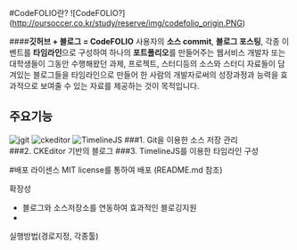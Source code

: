 #CodeFOLIO란?
![CodeFOLIO?] (http://oursoccer.co.kr/study/reserve/img/codefolio_origin.PNG)

####**깃허브 + 블로그 = CodeFOLIO**
사용자의 **소스 commit**, **블로그 포스팅**, 각종 이벤트를 **타임라인**으로 구성하여 하나의 **포트폴리오**를 만들어주는 웹서비스 
개발자 또는 대학생들이 그동안 수행해왔던 과제, 프로젝트, 스터디등의 소스와 스터디 자료들이 담겨있는 블로그들을 타임라인으로 만들어 한 사람의 개발자로써의 성장과정과 능력을 효과적으로 보여줄 수 있는 자료를 제공하는 것이 목적입니다.



## 주요기능
![jgit](https://git-scm.com/images/logo@2x.png)  ![ckeditor](http://a.cksource.com/e/1/img/logo-ckeditor-h100.png)  ![TimelineJS](http://onmedia.dw-akademie.com/english/files/TimelineJS-logo-300x96.jpg)
###1. Git을 이용한 소스 저장 관리     
###2. CKEditor 기반의 블로그 
###3. TimelineJS를 이용한 타임라인 구성








#배포 라이센스
MIT license를 통하여 배포 (README.md 참조)

확장성
- 블로그와 소스저장소를 연동하여 효과적인 블로깅지원
- 

실행방법(경로지정, 각종툴)

